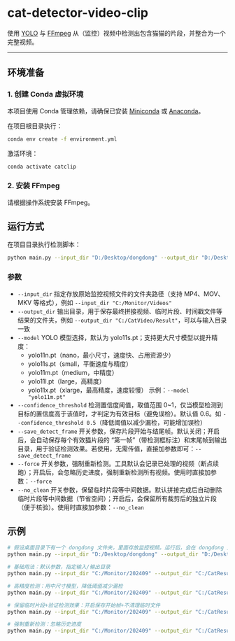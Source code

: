 # cat-detector-video-clip

使用 [YOLO](https://github.com/ultralytics/ultralytics) 与 [FFmpeg](https://ffmpeg.org/) 从（监控）视频中检测出包含猫猫的片段，并整合为一个完整视频。  

---

## 环境准备

### 1. 创建 Conda 虚拟环境
本项目使用 Conda 管理依赖，请确保已安装 [Miniconda](https://docs.conda.io/en/latest/miniconda.html) 或 [Anaconda](https://www.anaconda.com/)。

在项目根目录执行：

```bash
conda env create -f environment.yml
```

激活环境：
```bash
conda activate catclip
```

### 2. 安装 FFmpeg

请根据操作系统安装 FFmpeg。

## 运行方式

在项目目录执行检测脚本：
```bash
python main.py --input_dir "D:/Desktop/dongdong" --output_dir "D:/Desktop/dongdong"
```

### 参数
- `--input_dir` 指定存放原始监控视频文件的文件夹路径（支持 MP4、MOV、MKV 等格式），例如 `--input_dir "C:/Monitor/Videos"`
- `--output_dir`	输出目录，用于保存最终拼接视频、临时片段、时间戳文件等结果的文件夹，例如 `--output_dir "C:/CatVideo/Result"`，可以与输入目录一致
- `--model`	YOLO 模型选择，默认为 yolo11s.pt；支持更大尺寸模型以提升精度：
  - yolo11n.pt（nano，最小尺寸，速度快、占用资源少）
  - yolo11s.pt（small，平衡速度与精度）
  - yolo11m.pt（medium，中精度）
  - yolo11l.pt（large，高精度）
  - yolo11x.pt（xlarge，最高精度，速度较慢）
  示例：`--model "yolo11m.pt"`
- `--confidence_threshold`	检测置信度阈值，取值范围 0~1，仅当模型检测到目标的置信度高于该值时，才判定为有效目标（避免误检）。默认值 0.6。如 `--confidence_threshold 0.5`（降低阈值以减少漏检，可能增加误检）
- `--save_detect_frame`	开关参数，保存片段开始与结尾帧。默认关闭；开启后，会自动保存每个有效猫片段的 “第一帧”（带检测框标注）和末尾帧到输出目录，用于验证检测效果。若使用，无需传值，直接加参数即可：`--save_detect_frame`
- `--force`	开关参数，强制重新检测。工具默认会记录已处理的视频（断点续跑）；开启后，会忽略历史进度，强制重新检测所有视频。使用时直接加参数：`--force`
- `--no_clean`	开关参数，保留临时片段等中间数据。默认拼接完成后自动删除临时片段等中间数据（节省空间）；开启后，会保留所有裁剪后的独立片段（便于核验）。使用时直接加参数：`--no_clean`

## 示例

```bash
# 假设桌面目录下有一个 dongdong 文件夹，里面存放监控视频。运行后，会在 dongdong 文件夹下生成最终视频（例如 output.mp4）。
python main.py --input_dir "D:/Desktop/dongdong" --output_dir "D:/Desktop/dongdong"

# 基础用法：默认参数，指定输入/输出目录
python main.py --input_dir "C:/Monitor/202409" --output_dir "C:/CatResult"

# 高精度检测：用中尺寸模型，降低阈值减少漏检
python main.py --input_dir "C:/Monitor/202409" --output_dir "C:/CatResult" --model "yolo11m.pt" --confidence_threshold 0.5

# 保留临时片段+验证检测效果：开启保存开始帧+不清理临时文件
python main.py --input_dir "C:/Monitor/202409" --output_dir "C:/CatResult" --save_detect_frame --no_clean

# 强制重新检测：忽略历史进度
python main.py --input_dir "C:/Monitor/202409" --output_dir "C:/CatResult" --force
```
